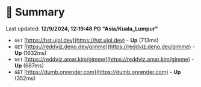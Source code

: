 # 📖 Summary
Last updated: **12/9/2024, 12:19:48 PG "Asia/Kuala_Lumpur"**

- `GET` [https://hst.ujol.dev](https://hst.ujol.dev) - **Up** (713ms)
- `GET` [https://reddviz.deno.dev/gimme](https://reddviz.deno.dev/gimme) - **Up** (1632ms)
- `GET` [https://reddviz.amar.kim/gimme](https://reddviz.amar.kim/gimme) - **Up** (687ms)
- `GET` [https://dumb.onrender.com](https://dumb.onrender.com) - **Up** (352ms)
